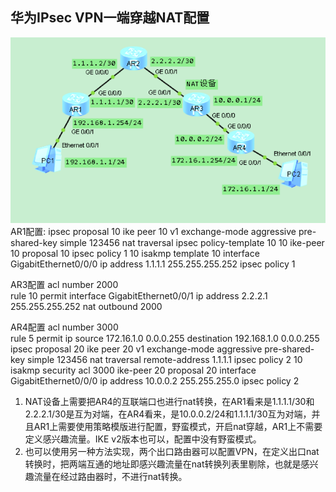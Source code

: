 ## 华为IPsec VPN一端穿越NAT配置
![](https://github.com/Daniel-Net/Sino-Bridge/blob/master/image/IPsec%20VPN.png)
AR1配置:
ipsec proposal 10
ike peer 10 v1
 exchange-mode aggressive
 pre-shared-key simple 123456
 nat traversal
ipsec policy-template 10 10
 ike-peer 10
 proposal 10
ipsec policy 1 10 isakmp template 10
interface GigabitEthernet0/0/0
 ip address 1.1.1.1 255.255.255.252 
 ipsec policy 1

AR3配置
acl number 2000  
 rule 10 permit
interface GigabitEthernet0/0/1
 ip address 2.2.2.1 255.255.255.252 
 nat outbound 2000

AR4配置
acl number 3000  
 rule 5 permit ip source 172.16.1.0 0.0.0.255 destination 192.168.1.0 0.0.0.255 
ipsec proposal 20
ike peer 20 v1
 exchange-mode aggressive
 pre-shared-key simple 123456
 nat traversal
 remote-address 1.1.1.1
ipsec policy 2 10 isakmp
 security acl 3000
 ike-peer 20
 proposal 20
interface GigabitEthernet0/0/0
 ip address 10.0.0.2 255.255.255.0 
 ipsec policy 2

1.	NAT设备上需要把AR4的互联端口也进行nat转换，在AR1看来是1.1.1.1/30和2.2.2.1/30是互为对端，在AR4看来，是10.0.0.2/24和1.1.1.1/30互为对端，并且AR1上需要使用策略模版进行配置，野蛮模式，开启nat穿越，AR1上不需要定义感兴趣流量。IKE v2版本也可以，配置中没有野蛮模式。
2.	也可以使用另一种方法实现，两个出口路由器可以配置VPN，在定义出口nat转换时，把两端互通的地址即感兴趣流量在nat转换列表里剔除，也就是感兴趣流量在经过路由器时，不进行nat转换。

